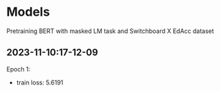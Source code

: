 # Models

Pretraining BERT with masked LM task and Switchboard X EdAcc dataset

## 2023-11-10:17-12-09
Epoch 1:
- train loss: 5.6191